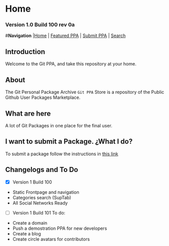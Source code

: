 # Home

### Version 1.0 Build 100 rev 0a

#**Navigation**
|[Home](https://git-ppa-store.github.io/) | [Featured PPA](https://git-ppa-store.github.io/featured-ppa) | [Submit PPA](https://git-ppa-store.github.io/submit-ppa) | [Search](https://git-ppa-store.github.io/search)


## Introduction

Welcome to the Git PPA, and take this repository at your home.

## About

The Git Personal Package Archive `Git PPA` Store is a repository of the Public Github User Packages Marketplace.

## What are here

A lot of Git Packages in one place for the final user. 

## I want to submit a Package. ¿What I do?

To submit a package follow the instructions in [this link](https://git-ppa-store.github.io/submit-ppa)

## Changelogs and To Do

 - [X] Version 1  Build 100
 - Static Frontpage and navigation
 - Categories search (SupTab)
 - All Social Networks Ready
 - [ ] Version 1 Build 101
To do:
 - Create a domain
 - Push a demostration PPA for new developers
 - Create a blog
 - Create circle avatars for contributors

